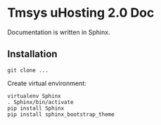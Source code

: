 Tmsys uHosting 2.0 Doc
======================

Documentation is written in Sphinx.

Installation
------------

    git clone ...
  
Create virtual environment:

    virtualenv Sphinx
    . Sphinx/bin/activate
    pip install Sphinx
    pip install sphinx_bootstrap_theme




